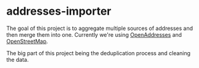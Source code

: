 # addresses-importer

The goal of this project is to aggregate multiple sources of addresses and then merge them into one. Currently we're using [OpenAddresses](https://openaddresses.io/) and [OpenStreetMap](https://www.openstreetmap.org).

The big part of this project being the deduplication process and cleaning the data.
